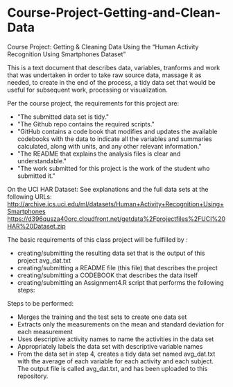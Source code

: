 # Course-Project-Getting-and-Clean-Data

Course Project: Getting & Cleaning Data
Using the “Human Activity Recognition Using Smartphones Dataset”

This is a text document that describes data, variables, tranforms and work that was undertaken in order to take raw source data, massage it as needed, to create in the end of the process, a tidy data set that would be useful for subsequent work, processing or visualization.

Per the course project, the requirements for this project are:
- "The submitted data set is tidy."
- "The Github repo contains the required scripts."
- "GitHub contains a code book that modifies and updates the available codebooks with the data to indicate all the variables and summaries calculated, along with units, and any other relevant information."
- "The README that explains the analysis files is clear and understandable."
- "The work submitted for this project is the work of the student who submitted it."

On the UCI HAR Dataset:
  See explanations and the full data sets at the following URLs:
    http://archive.ics.uci.edu/ml/datasets/Human+Activity+Recognition+Using+Smartphones
    https://d396qusza40orc.cloudfront.net/getdata%2Fprojectfiles%2FUCI%20HAR%20Dataset.zip

The basic requirements of this class project will be fulfilled by :
- creating/submitting the resulting data set that is the output of this project avg_dat.txt
- creating/submitting a README file (this file) that describes the project
- creating/submitting a CODEBOOK that describes the data itself
- creating/submitting an Assignment4.R script that performs the following steps:

Steps to be performed:
- Merges the training and the test sets to create one data set
- Extracts only the measurements on the mean and standard deviation for each measurement
- Uses descriptive activity names to name the activities in the data set
- Appropriately labels the data set with descriptive variable names
- From the data set in step 4, creates a tidy data set named avg_dat.txt with the average of each variable for each activity and each subject. The output file is called avg_dat.txt, and has been uploaded to this repository.
